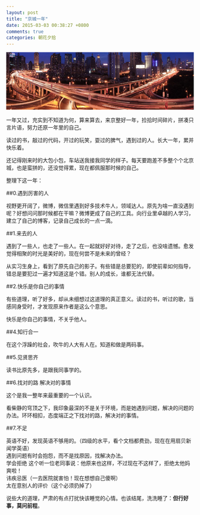 ```yaml
---
layout: post
title: "京城一年"
date: 2015-03-03 00:38:27 +0800
comments: true
categories: 朝花夕拾
---
```


![天天向上](/images/jing_cheng_yi_nian/jing_cheng_yi_nian_02.jpg)   


一年又过，充实到不知道为何，算来算去，来京整好一年，捡拾时间碎片，拼凑只言片语，努力还原一年里的自己。  

读过的书，敲过的代码，开过的玩笑，耍过的脾气，遇到过的人。长大一年，累并快乐着。  

还记得刚来时的大包小包，车站送我接我同学的样子。每天要跑差不多整个个北京城，也是蛮拼的，还没觉得累，现在都佩服那时候的自己。  

整理下这一年：  

##0.遇到厉害的人

视野更开阔了，微博，微信里遇到好多技术牛人，领域达人。原先为啥一直没遇到呢？好想问问那时候都在干嘛？微博更成了自己的工具。向行业里卓越的人学习，建立了自己的博客，记录自己成长的一点一滴。

##1.来去的人

遇到了一些人，也走了一些人。在一起就好好对待，走了之后，也没啥遗憾。愈发觉得相聚的时光是美好的，现在何尝不是未来的曾经？

从实习生身上，看到了原先自己的影子。有些错是总要犯的，即使前辈如何指导，错总是要犯过一遍才知道这是个错。别人的成长，谁都无法代替。

##2.快乐是你自己的事情

有些道理，听了好多，却从未细想过这道理的真正意义。读过的书，听过的歌，当感同身受时，才发现原来作者是这么个意思。

快乐是你自己的事情，不关乎他人。

##4.知行合一

在这个浮躁的社会，吹牛的人大有人在。知道和做是两码事。

##5.见贤思齐

读书比原先多，是跟我同事学的。

##6.找对的路 解决对的事情

这个是我一整年来最重要的一个认识。

看柴静的穹顶之下，我印象最深的不是关于环境，而是她遇到问题，解决的问题的办法。环环相扣，态度端正之下找对的路，解决对的事情。  

##7.不足

英语不好，发现英语不够用的。（四级的水平，看个文档都费劲，现在在用扇贝新闻学英语）  
遇到问题有时会抱怨，而不是找原因，找解决办法。  
学会拒绝  这个听一位老同事说：他原来也这样，不过现在不这样了，拒绝太他妈爽啦！  
讳疾忌医（一去医院就害怕！现在想想自己傻啊）  
太在意别人的评价（这个必须扔掉了）   

说些大的道理，严肃的有点打扰快该睡觉的心情。也该结尾，洗洗睡了：**但行好事，莫问前程**。

